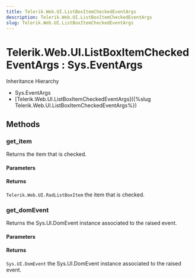 ```yaml
---
title: Telerik.Web.UI.ListBoxItemCheckedEventArgs
description: Telerik.Web.UI.ListBoxItemCheckedEventArgs
slug: Telerik.Web.UI.ListBoxItemCheckedEventArgs
---
```


# Telerik.Web.UI.ListBoxItemCheckedEventArgs : Sys.EventArgs 


Inheritance Hierarchy

* Sys.EventArgs
* [Telerik.Web.UI.ListBoxItemCheckedEventArgs]({%slug Telerik.Web.UI.ListBoxItemCheckedEventArgs%})


## Methods

###  get_item

Returns the item that is checked.

#### Parameters

#### Returns

`Telerik.Web.UI.RadListBoxItem` the item that is checked.

### get_domEvent

Returns the Sys.UI.DomEvent instance associated to the raised event.

#### Parameters

#### Returns

`Sys.UI.DomEvent` the Sys.UI.DomEvent instance associated to the raised event.


